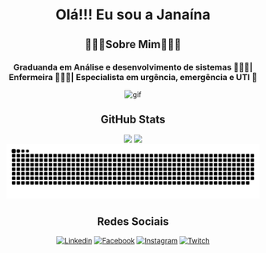 <h1 align="center">Olá!!! Eu sou a Janaína</h1>

<h2 align="center">🚀🚀🚀Sobre Mim🚀🚀🚀</h2>
<h3 align="center">Graduanda em Análise e desenvolvimento de sistemas 👩🏻‍💻| Enfermeira 👩🏻‍⚕️| Especialista em urgência, emergência e UTI 🏥</h3>
<body>
<div align = "center">

![gif]([https://media.discordapp.net/attachments/1080350795297472524/1144440163532034138/ezgif.com-resize.gif?ex=66188b75&is=66061675&hm=4a32a24a5ef87d8c5679edbe8dbe61c5aef13cba81458e9309f1cef48e7f936b&=&width=250&height=250](https://discord.com/channels/1080350794697691146/1080350795297472524/1144440163896918199))

 
## GitHub Stats
 <img height="180em" src="https://github-readme-stats.vercel.app/api?username=J4nah&show_icons=true&theme=synthwave"/>
 <img height="180em" src="https://github-readme-stats.vercel.app/api/top-langs/?username=J4nah&layout=compact&theme=synthwave"/>

<picture>
  <source media="(prefers-color-scheme: dark)" srcset="https://raw.githubusercontent.com/J4nah/J4nah/output/github-contribution-grid-snake-dark.svg">
  <source media="(prefers-color-scheme: light)" srcset="https://raw.githubusercontent.com/J4nah/J4nah/output/github-contribution-grid-snake.svg">
  <img alt="github contribution grid snake animation" src="https://raw.githubusercontent.com/J4nah/J4nah/output/github-contribution-grid-snake.svg">
</picture>
 

## Redes Sociais
[![Linkedin](https://img.shields.io/badge/LinkedIn-0077B5?style=for-the-badge&logo=linkedin&logoColor=white)](https://www.linkedin.com/in/janaina-gomes-568513268/)
[![Facebook](https://img.shields.io/badge/Facebook-1877F2?style=for-the-badge&logo=facebook&logoColor=white)](https://www.facebook.com/janaina.jfg)
[![Instagram](https://img.shields.io/badge/Instagram-E4405F?style=for-the-badge&logo=instagram&logoColor=white)](https://www.instagram.com/janaina_fg/)
[![Twitch](https://img.shields.io/badge/Twitch-9146FF?style=for-the-badge&logo=twitch&logoColor=white)](https://www.twitch.tv/j4nah)
</div>
</body>

